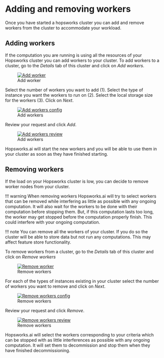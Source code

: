 # Adding and removing workers
Once you have started a hopsworks cluster you can add and remove workers from the cluster to accommodate your workload.

## Adding workers
If the computation you are running is using all the resources of your Hopsworks cluster you can add workers to your cluster.
To add workers to a cluster, go to the *Details* tab of this cluster and click on *Add workers*.

<p align="center">
  <figure>
    <a  href="../../../assets/images/hopsworksai/add-worker.png">
      <img src="../../../assets/images/hopsworksai/add-worker.png" alt="Add worker">
    </a>
    <figcaption>Add worker</figcaption>
  </figure>
</p>

Select the number of workers you want to add (1). Select the type of instance you want the workers to run on (2). Select the local storage size for the workers (3). Click on *Next*.

<p align="center">
  <figure>
    <a  href="../../../assets/images/hopsworksai/add-workers-config.png">
      <img src="../../../assets/images/hopsworksai/add-workers-config.png" alt="Add workers config">
    </a>
    <figcaption>Add workers</figcaption>
  </figure>
</p>

Review your request and click *Add*.

<p align="center">
  <figure>
    <a  href="../../../assets/images/hopsworksai/add-workers-review.png">
      <img src="../../../assets/images/hopsworksai/add-workers-review.png" alt="Add workers review">
    </a>
    <figcaption>Add workers</figcaption>
  </figure>
</p>

Hopsworks.ai will start the new workers and you will be able to use them in your cluster as soon as they have finished starting.

## Removing workers

If the load on your Hopsworks cluster is low, you can decide to remove worker nodes from your cluster.

!!! warning
    When removing workers Hopsworks.ai will try to select workers that can be removed while interfering as little as possible with any ongoing computation. It will also wait for the workers to be done with their computation before stopping them. But, if this computation lasts too long, the worker may get stopped before the computation properly finish. This could interfere with your ongoing computation.

!!! note 
    You can remove all the workers of your cluster. If you do so the cluster will be able to store data but not run any computations. This may affect feature store functionality.

To remove workers from a cluster, go to the *Details* tab of this cluster and click on *Remove workers*

<p align="center">
  <figure>
    <a  href="../../../assets/images/hopsworksai/remove-worker.png">
      <img src="../../../assets/images/hopsworksai/remove-worker.png" alt="Remove worker">
    </a>
    <figcaption>Remove workers</figcaption>
  </figure>
</p>

For each of the types of instances existing in your cluster select the number of workers you want to remove and click on *Next*.

<p align="center">
  <figure>
    <a  href="../../../assets/images/hopsworksai/remove-worker-config.png">
      <img src="../../../assets/images/hopsworksai/remove-worker-config.png" alt="Remove workers config">
    </a>
    <figcaption>Remove workers</figcaption>
  </figure>
</p>

Review your request and click *Remove*.

<p align="center">
  <figure>
    <a  href="../../../assets/images/hopsworksai/remove-workers-review.png">
      <img src="../../../assets/images/hopsworksai/remove-workers-review.png" alt="Remove workers review">
    </a>
    <figcaption>Remove workers</figcaption>
  </figure>
</p>

Hopsworks.ai will select the workers corresponding to your criteria which can be stopped with as little interferences as possible with any ongoing computation. It will set them to decommission and stop them when they have finished decommissioning.